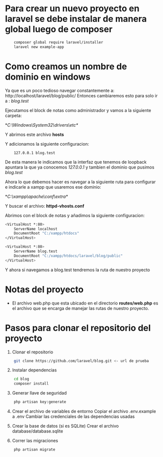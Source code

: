 # Para crear un nuevo proyecto en laravel se debe instalar de manera global luego de composer

```bash
	composer global require laravel/installer
	laravel new example-app
```

# Como creamos un nombre de dominio en windows

Ya que es un poco tedioso navegar constantemente a:
http://localhost/laravel/blog/public/
Entonces cambiaremos esto para solo ir a :
*blog.test*

Ejecutamos el block de notas como administrador y vamos a la siguiente carpeta:

**C:\Windows\System32\drivers\etc\**

Y abrimos este archivo **hosts**

Y adicionamos la siguiente configuracion:

```
	127.0.0.1 blog.test
```

De esta manera le indicamos que la interfaz que tenemos de loopback apuntara la que ya conocemos *127.0.0.1* y tambien el dominio que pusimos *blog.test*

Ahora lo que debemos hacer es navegar a la siguiente ruta para configurar e indicarle a xampp que usaremos ese dominio:

**C:\xampp\apache\conf\extra\**

Y buscar el archivo:
**httpd-vhosts.conf**

Abrimos con el block de notas y añadimos la siguiente configuracion:

```bash
<VirtualHost *:80>
    ServerName localhost
    DocumentRoot "C:/xampp/htdocs"
</VirtualHost>

<VirtualHost *:80>
    ServerName blog.test
    DocumentRoot "C:/xampp/htdocs/laravel/blog/public"
</VirtualHost>
```
Y ahora si navegamos a blog.test tendremos la ruta de nuestro proyecto


# Notas del proyecto

* El archivo web.php que esta ubicado en el directorio **routes/web.php** es el archivo que se encarga de manejar las rutas de nuestro proyecto.




# Pasos para clonar el repositorio del proyecto
1. Clonar el repositorio
```bash
    git clone https://github.com/laravel/blog.git <- url de prueba
```
2. Instalar dependencias
```bash
    cd blog
    composer install
```
3. Generar llave de seguridad
```bash
    php artisan key:generate
```
4. Crear el archivo de variables de entorno
Copiar el archivo .env.example a .env
Cambiar las credenciales de las dependencias usadas

5. Crear la base de datos (si es SQLite)
Crear el archivo database/database.sqlite

6. Correr las migraciones
```bash	
	php artisan migrate
```








